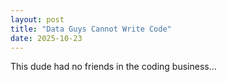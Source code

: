 ```yaml
---
layout: post
title: "Data Guys Cannot Write Code"
date: 2025-10-23
---
```


This dude had no friends in the coding business...
